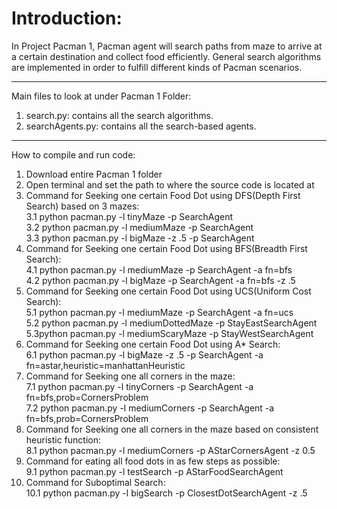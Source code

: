# Introduction:  
  In Project Pacman 1, Pacman agent will search paths from maze to arrive at a certain destination and collect food efficiently. General search algorithms are implemented in order to fulfill different kinds of Pacman scenarios.

------
Main files to look at under Pacman 1 Folder:   
  1. search.py: contains all the search algorithms.   
  2. searchAgents.py: contains all the search-based agents.   

------
How to compile and run code:   
  1. Download entire Pacman 1 folder   
  2. Open terminal and set the path to where the source code is located at   
  3. Command for Seeking one certain Food Dot using DFS(Depth First Search) based on 3 mazes:   
        3.1 python pacman.py -l tinyMaze -p SearchAgent  
        3.2 python pacman.py -l mediumMaze -p SearchAgent  
        3.3 python pacman.py -l bigMaze -z .5 -p SearchAgent  
  4. Command for Seeking one certain Food Dot using BFS(Breadth First Search):  
        4.1 python pacman.py -l mediumMaze -p SearchAgent -a fn=bfs  
        4.2 python pacman.py -l bigMaze -p SearchAgent -a fn=bfs -z .5  
  5. Command for Seeking one certain Food Dot using UCS(Uniform Cost Search):  
        5.1 python pacman.py -l mediumMaze -p SearchAgent -a fn=ucs  
        5.2 python pacman.py -l mediumDottedMaze -p StayEastSearchAgent  
        5.3python pacman.py -l mediumScaryMaze -p StayWestSearchAgent  
  6. Command for Seeking one certain Food Dot using A* Search:  
        6.1 python pacman.py -l bigMaze -z .5 -p SearchAgent -a fn=astar,heuristic=manhattanHeuristic  
  7. Command for Seeking one all corners in the maze:  
        7.1 python pacman.py -l tinyCorners -p SearchAgent -a fn=bfs,prob=CornersProblem  
        7.2 python pacman.py -l mediumCorners -p SearchAgent -a fn=bfs,prob=CornersProblem  
  8. Command for Seeking one all corners in the maze based on consistent heuristic function:  
        8.1 python pacman.py -l mediumCorners -p AStarCornersAgent -z 0.5  
  9. Command for eating all food dots in as few steps as possible:  
        9.1 python pacman.py -l testSearch -p AStarFoodSearchAgent  
  10. Command for Suboptimal Search:  
        10.1 python pacman.py -l bigSearch -p ClosestDotSearchAgent -z .5   





  

